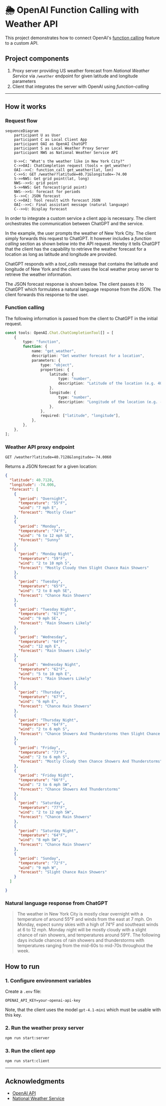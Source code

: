 # 🌦️ OpenAI Function Calling with Weather API

This project demonstrates how to connect OpenAI's 
[function calling](https://platform.openai.com/docs/guides/function-calling)
feature to a custom API.

## Project components

1. Proxy server providing US weather forecast from _National Weather Service_ via `/weather` endpoint for given latitude and longitude parameters
2. Client that integrates the server with OpenAI using _function-calling_

---

## How it works

### Request flow
``` mermaid
sequenceDiagram
    participant U as User
    participant C as Local Client App
    participant OAI as OpenAI ChatGPT
    participant S as Local Weather Proxy Server
    participant NWS as National Weather Service API

    U->>C: "What's the weather like in New York City?"
    C->>OAI: ChatCompletion request (tools = get_weather)
    OAI-->>C: function_call get_weather(lat, lon)
    C->>S: GET /weather?latitude=40.71&longitude=-74.00
    S->>NWS: Get grid point(lat, long)
    NWS-->>S: grid point
    S->>NWS: Get forecast(grid point)
    NWS-->>S: forecast for periods
    S-->>C: JSON forecast
    C->>OAI: Tool result with forecast JSON
    OAI-->>C: Final assistant message (natural language)
    C-->>U: Display forecast
```

In order to integrate a custom service a client app is necessary.
The client orchestrates the communication between ChatGPT and the service.

In the example, the user prompts the weather of New York City.
The client simply forwards this request to ChatGPT.
It however includes a _function calling_ section as shown below into the API request.
Hereby it tells ChatGPT that the client has the capability to retrieve
the weather forecast for a location as long as latitude and longitude are provided.

ChatGPT responds with a _tool_calls_ message that contains the latitude and longitude of New York
and the client uses the local weather proxy server to retrieve the weather information.

The JSON forecast response is shown below.
The client passes it to ChatGPT which formulates a natural language response from the JSON.
The client forwards this response to the user.

### Function calling
The following information is passed from the client to ChatGPT in the initial request.

```ts
const tools: OpenAI.Chat.ChatCompletionTool[] = [
    {
        type: "function",
        function: {
            name: "get_weather",
            description: "Get weather forecast for a location",
            parameters: {
                type: "object",
                properties: {
                    latitude: {
                        type: "number",
                        description: "Latitude of the location (e.g. 40.7128)",
                    },
                    longitude: {
                        type: "number",
                        description: "Longitude of the location (e.g. -74.0060)",
                    },
                },
                required: ["latitude", "longitude"],
            },
        },
    },
];
```

### Weather API proxy endpoint

`GET /weather?latitude=40.7128&longitude=-74.0060`

Returns a JSON forecast for a given location:

```json
{
  "latitude": 40.7128,
  "longitude": -74.006,
  "forecast": [
    {
      "period": "Overnight",
      "temperature": "55°F",
      "wind": "7 mph E",
      "forecast": "Mostly Clear"
    },
    {
      "period": "Monday",
      "temperature": "74°F",
      "wind": "6 to 12 mph SE",
      "forecast": "Sunny"
    },
    {
      "period": "Monday Night",
      "temperature": "59°F",
      "wind": "2 to 10 mph S",
      "forecast": "Mostly Cloudy then Slight Chance Rain Showers"
    },
    {
      "period": "Tuesday",
      "temperature": "65°F",
      "wind": "2 to 8 mph SE",
      "forecast": "Chance Rain Showers"
    },
    {
      "period": "Tuesday Night",
      "temperature": "61°F",
      "wind": "9 mph SE",
      "forecast": "Rain Showers Likely"
    },
    {
      "period": "Wednesday",
      "temperature": "64°F",
      "wind": "12 mph E",
      "forecast": "Rain Showers Likely"
    },
    {
      "period": "Wednesday Night",
      "temperature": "62°F",
      "wind": "5 to 10 mph E",
      "forecast": "Rain Showers Likely"
    },
    {
      "period": "Thursday",
      "temperature": "67°F",
      "wind": "6 mph E",
      "forecast": "Chance Rain Showers"
    },
    {
      "period": "Thursday Night",
      "temperature": "64°F",
      "wind": "2 to 6 mph S",
      "forecast": "Chance Showers And Thunderstorms then Slight Chance Showers And Thunderstorms"
    },
    {
      "period": "Friday",
      "temperature": "73°F",
      "wind": "2 to 6 mph S",
      "forecast": "Mostly Cloudy then Chance Showers And Thunderstorms"
    },
    {
      "period": "Friday Night",
      "temperature": "66°F",
      "wind": "2 to 6 mph SW",
      "forecast": "Chance Showers And Thunderstorms"
    },
    {
      "period": "Saturday",
      "temperature": "77°F",
      "wind": "2 to 12 mph SW",
      "forecast": "Chance Rain Showers"
    },
    {
      "period": "Saturday Night",
      "temperature": "64°F",
      "wind": "8 mph SW",
      "forecast": "Chance Rain Showers"
    },
    {
      "period": "Sunday",
      "temperature": "72°F",
      "wind": "9 mph W",
      "forecast": "Slight Chance Rain Showers"
    }
  ]

}
```

### Natural language response from ChatGPT
> The weather in New York City is mostly clear overnight with a temperature of around 55°F and winds from the east at 7 mph.
> On Monday, expect sunny skies with a high of 74°F and southeast winds at 6 to 12 mph. 
> Monday night will be mostly cloudy with a slight chance of rain showers, and temperatures around 59°F.
> The following days include chances of rain showers and thunderstorms with temperatures ranging from the mid-60s to mid-70s throughout the week.

## How to run
### 1. Configure environment variables

Create a `.env` file:

```env
OPENAI_API_KEY=your-openai-api-key
```
Note, that the client uses the model `gpt-4.1-mini` which must be usable with this key.

### 2. Run the weather proxy server

```bash
npm run start:server
```

### 3. Run the client app

```bash
npm run start:client
```

---

## Acknowledgments

- [OpenAI API](https://platform.openai.com/docs)
- [National Weather Service](https://www.weather.gov/)

